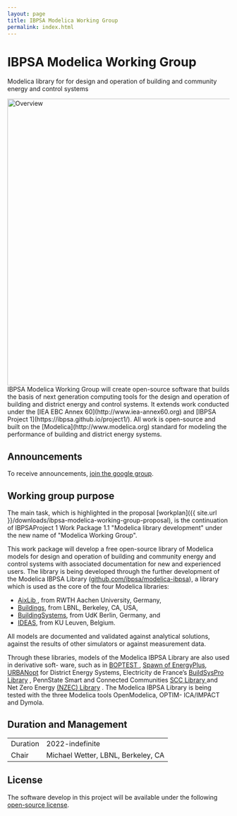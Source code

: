 ```yaml
---
layout: page
title: IBPSA Modelica Working Group
permalink: index.html
---
```


<div class="starter-template">
  <h1>IBPSA Modelica Working Group</h1>
  <p class="lead">
    Modelica library for  for design and operation of building and community energy and control systems
  </p>
  <img src="{{ site.url }}/assets/img/overview.jpg" alt="Overview" width="650px">
</div>
IBPSA Modelica Working Group will create open-source software
that builds the basis of next generation computing tools
for the design and
operation of building and district energy and control systems.
It extends work conducted under the
[IEA EBC Annex 60](http://www.iea-annex60.org) and [IBPSA Project 1](https://ibpsa.github.io/project1/).
All work is open-source and built on the [Modelica](http://www.modelica.org) standard for modeling the performance of building and district energy systems.

<h2>Announcements</h2>

To receive announcements, [join the google group](https://groups.google.com/g/ibpsa_modelica_working_group).

<h2>Working group purpose</h2>
The main task, which is highlighted in the proposal
[workplan]({{ site.url }}/downloads/ibpsa-modelica-working-group-proposal), is the continuation of IBPSAProject 1 Work Package 1.1 "Modelica library development" under the new name of "Modelica Working Group".

This work package will develop a free open-source
library of Modelica models for design and operation of
building and community energy and control
systems with associated documentation for new and experienced users.
The library is being developed through
the further development of the Modelica IBPSA Library
(<a href="https://github.com/ibpsa/modelica-ibpsa">github.com/ibpsa/modelica-ibpsa</a>),
a library which is used as the core of the four Modelica libraries:
<ul>
<li>
 <a href="https://github.com/RWTH-EBC/AixLib">AixLib </a>,
 from RWTH Aachen University, Germany,
</li>
<li>
 <a href="http://simulationresearch.lbl.gov/modelica">Buildings</a>,
 from LBNL, Berkeley, CA, USA,
</li>
<li>
 <a href="http://www.modelica-buildingsystems.de">BuildingSystems</a>,
 from UdK Berlin, Germany, and
 </li>
 <li>
 <a href="https://github.com/open-ideas/IDEAS">IDEAS</a>,
 from KU Leuven, Belgium.
 </li>
 </ul>
<p>
All models are documented and validated against analytical solutions, against
the results of other simulators or against measurement data.
</p>
<p>
Through these libraries, models of the Modelica IBPSA Library are also used in derivative soft-
ware, such as in  <a href="https://github.com/ibpsa/project1-boptest">BOPTEST </a>, <a href="https://lbl-srg.github.io/soep/"> Spawn of EnergyPlus</a>,<a href="https://docs.urbanopt.net/workflows/des.html"> URBANopt</a>  for District Energy Systems, Electricity de France’s <a href="https://github.com/EDF-Lab/BuildSysPro"> BuildSysPro Library</a>  , PennState Smart and Connected Communities <a href="https://sites.psu.edu/sbslab/tools/smart-and-connected-communities-scc-library/"> SCC Library </a> and Net Zero Energy <a href="https://sites.psu.edu/sbslab/tools/net-zero-energy-community-nzec-library/"> (NZEC) Library</a> .
The Modelica IBPSA Library is being tested with the three Modelica tools OpenModelica, OPTIM-
ICA/IMPACT and Dymola.
</p>

<h2>Duration and Management</h2>

<table>
<tr>
<td>
Duration
</td>
<td>2022-indefinite
</td>
</tr>
<tr valign="top">
<td>
Chair
</td>
<td>
Michael Wetter, LBNL, Berkeley, CA<br/>
</td>
</tr>
</table>

<h2>License</h2>
<p>
The software develop in this project will be available under the following
<a href="license.html">open-source license</a>.
</p>
